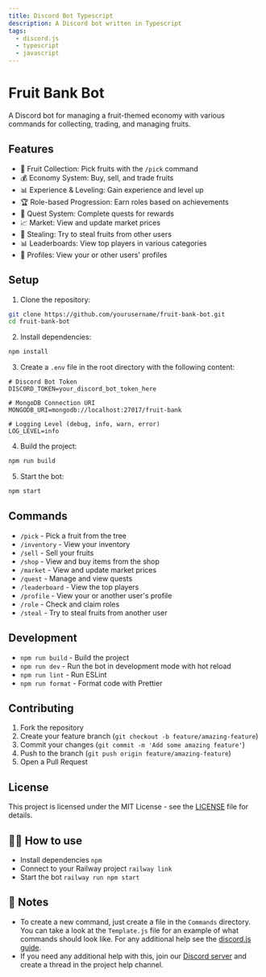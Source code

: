 ```yaml
---
title: Discord Bot Typescript
description: A Discord bot written in Typescript
tags:
  - discord.js
  - typescript
  - javascript
---
```


# Fruit Bank Bot

A Discord bot for managing a fruit-themed economy with various commands for collecting, trading, and managing fruits.

## Features

- 🍎 Fruit Collection: Pick fruits with the `/pick` command
- 💰 Economy System: Buy, sell, and trade fruits
- 📊 Experience & Leveling: Gain experience and level up
- 🏆 Role-based Progression: Earn roles based on achievements
- 📜 Quest System: Complete quests for rewards
- 📈 Market: View and update market prices
- 🎯 Stealing: Try to steal fruits from other users
- 📊 Leaderboards: View top players in various categories
- 👤 Profiles: View your or other users' profiles

## Setup

1. Clone the repository:
```bash
git clone https://github.com/yourusername/fruit-bank-bot.git
cd fruit-bank-bot
```

2. Install dependencies:
```bash
npm install
```

3. Create a `.env` file in the root directory with the following content:
```env
# Discord Bot Token
DISCORD_TOKEN=your_discord_bot_token_here

# MongoDB Connection URI
MONGODB_URI=mongodb://localhost:27017/fruit-bank

# Logging Level (debug, info, warn, error)
LOG_LEVEL=info
```

4. Build the project:
```bash
npm run build
```

5. Start the bot:
```bash
npm start
```

## Commands

- `/pick` - Pick a fruit from the tree
- `/inventory` - View your inventory
- `/sell` - Sell your fruits
- `/shop` - View and buy items from the shop
- `/market` - View and update market prices
- `/quest` - Manage and view quests
- `/leaderboard` - View the top players
- `/profile` - View your or another user's profile
- `/role` - Check and claim roles
- `/steal` - Try to steal fruits from another user

## Development

- `npm run build` - Build the project
- `npm run dev` - Run the bot in development mode with hot reload
- `npm run lint` - Run ESLint
- `npm run format` - Format code with Prettier

## Contributing

1. Fork the repository
2. Create your feature branch (`git checkout -b feature/amazing-feature`)
3. Commit your changes (`git commit -m 'Add some amazing feature'`)
4. Push to the branch (`git push origin feature/amazing-feature`)
5. Open a Pull Request

## License

This project is licensed under the MIT License - see the [LICENSE](LICENSE) file for details.

## 💁‍♀️ How to use

- Install dependencies `npm`
- Connect to your Railway project `railway link`
- Start the bot `railway run npm start`

## 📝 Notes

- To create a new command, just create a file in the `Commands` directory. You can take a look at the `Template.js` file for an example of what commands should look like. For any additional help see the [discord.js guide](https://discordjs.guide).
- If you need any additional help with this, join our [Discord server](https://discord.gg/railway) and create a thread in the project help channel.